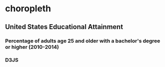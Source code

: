 # choropleth
## United States Educational Attainment
### Percentage of adults age 25 and older with a bachelor's degree or higher (2010-2014)
### D3JS
